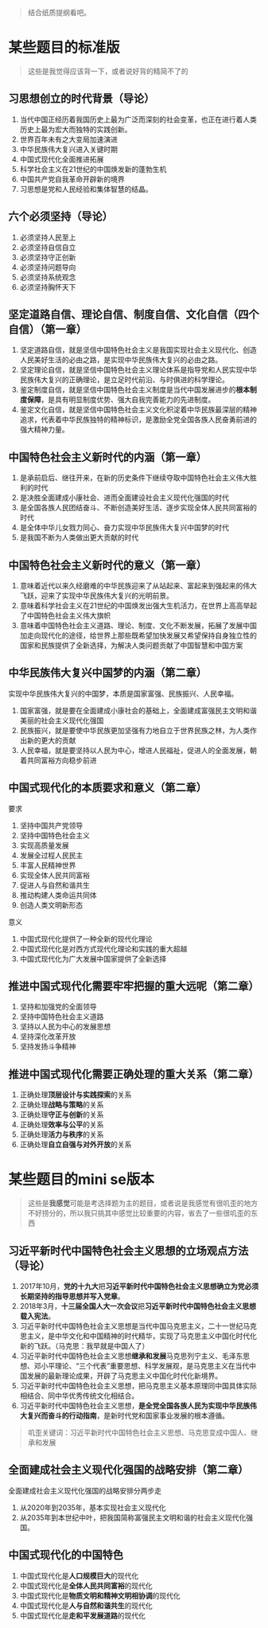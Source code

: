 >结合纸质提纲看吧。

# 某些题目的标准版
>这些是我觉得应该背一下，或者说好背的精简不了的
## 习思想创立的时代背景（导论）
1. 当代中国正经历着我国历史上最为广泛而深刻的社会变革，也正在进行着人类历史上最为宏大而独特的实践创新。
2. 世界百年未有之大变局加速演进
3. 中华民族伟大复兴进入关键时期
4. 中国式现代化全面推进拓展
5. 科学社会主义在21世纪的中国焕发新的蓬勃生机
6. 中国共产党自我革命开辟新的境界
7. 习思想是党和人民经验和集体智慧的结晶。

## 六个必须坚持（导论）
1. 必须坚持人民至上
2. 必须坚持自信自立
3. 必须坚持守正创新
4. 必须坚持问题导向
5. 必须坚持系统观念
6. 必须坚持胸怀天下

## 坚定道路自信、理论自信、制度自信、文化自信（四个自信）（第一章）
1. 坚定道路自信，就是坚信中国特色社会主义是我国实现社会主义现代化、创造人民美好生活的必由之路，是实现中华民族伟大复兴的必由之路。
2. 坚定理论自信，就是坚信中国特色社会主义理论体系是指导党和人民实现中华民族伟大复兴的正确理论，是立足时代前沿、与时俱进的科学理论。
3. 鉴定制度自信，就是坚信中国特色社会主义制度是当代中国发展进步的**根本制度保障**，是具有明显制度优势、强大自我完善能力的先进制度。
4. 鉴定文化自信，就是坚信中国特色社会主义文化积淀着中华民族最深层的精神追求，代表着中华民族独特的精神标识，是激励全党全国各族人民奋勇前进的强大精神力量。

## 中国特色社会主义新时代的内涵（第一章）
1. 是承前启后、继往开来，在新的历史条件下继续夺取中国特色社会主义伟大胜利的时代
2. 是决胜全面建成小康社会、进而全面建设社会主义现代化强国的时代
3. 是全国各族人民团结奋斗、不断创造美好生活、逐步实现全体人民共同富裕的时代
4. 是全体中华儿女戮力同心、奋力实现中华民族伟大复兴中国梦的时代
5. 是我国不断为人类做出更大贡献的时代

## 中国特色社会主义新时代的意义（第一章）
1. 意味着近代以来久经磨难的中华民族迎来了从站起来、富起来到强起来的伟大飞跃，迎来了实现中华民族伟大复兴的光明前景。
2. 意味着科学社会主义在21世纪的中国焕发出强大生机活力，在世界上高高举起了中国特色社会主义伟大旗帜
3. 意味着中国特色社会主义道路、理论、制度、文化不断发展，拓展了发展中国加走向现代化的途径，给世界上那些既希望加快发展又希望保持自身独立性的国家和民族提供了全新选择，为解决人类问题贡献了中国智慧和中国方案

## 中华民族伟大复兴中国梦的内涵（第二章）
实现中华民族伟大复兴的中国梦，本质是国家富强、民族振兴、人民幸福。
1. 国家富强，就是要在全面建成小康社会的基础上，全面建成富强民主文明和谐美丽的社会主义现代化强国
2. 民族振兴，就是要使中华民族更加坚强有力地自立于世界民族之林，为人类作出新的更大的贡献
3. 人民幸福，就是要坚持以人民为中心，增进人民福祉，促进人的全面发展，朝着共同富裕方向稳步前进

## 中国式现代化的本质要求和意义（第二章）
要求
1. 坚持中国共产党领导
2. 坚持中国特色社会主义
3. 实现高质量发展
4. 发展全过程人民民主
5. 丰富人民精神世界
6. 实现全体人民共同富裕
7. 促进人与自然和谐共生
8. 推动构建人类命运共同体
9. 创造人类文明新形态

意义
1. 中国式现代化提供了一种全新的现代化理论
2. 中国式现代化是对西方式现代化理论和实践的重大超越
3. 中国式现代化为广大发展中国家提供了全新选择

## 推进中国式现代化需要牢牢把握的重大远呢（第二章）
1. 坚持和加强党的全面领导
2. 坚持中国特色社会主义道路
3. 坚持以人民为中心的发展思想
4. 坚持深化改革开放
5. 坚持发扬斗争精神

## 推进中国式现代化需要正确处理的重大关系（第二章）
1. 正确处理**顶层设计与实践探索**的关系
2. 正确处理**战略与策略**的关系
3. 正确处理**守正与创新**的关系
4. 正确处理**效率与公平**的关系
5. 正确处理**活力与秩序**的关系
6. 正确处理**自立自强与对外开放**的关系

# 某些题目的mini se版本
>这些是**我感觉**可能是考选择题为主的题目，或者说是我感觉有很叽歪的地方不好捞分的，所以我只挑其中感觉比较重要的内容，省去了一些很叽歪的东西

## 习近平新时代中国特色社会主义思想的立场观点方法（导论）
1. 2017年10月，**党的十九大**把**习近平新时代中国特色社会主义思想确立为党必须长期坚持的指导思想并写入党章**。
2. 2018年3月，**十三届全国人大一次会议**把**习近平新时代中国特色社会主义思想载入宪法**。
3. 习近平新时代中国特色社会主义思想是当代中国马克思主义，二十一世纪马克思主义，是中华文化和中国精神的时代精华，实现了马克思主义中国化时代化新的飞跃。（马克思：我早就是中国人了）
4. 习近平新时代中国特色社会主义思想**继承和发展**马克思列宁主义、毛泽东思想、邓小平理论、“三个代表”重要思想、科学发展观，是马克思主义在当代中国发展的最新理论成果，开辟了马克思主义中国化时代化新境界。
5. 习近平新时代中国特色社会主义思想，把马克思主义基本原理同中国具体实际相结合、同中华优秀传统文化相结合。
6. 习近平新时代中国特色社会主义思想，**是全党全国各族人民为实现中华民族伟大复兴而奋斗的行动指南**，是新时代党和国家事业发展的根本遵循。
>叽歪关键词：习近平新时代中国特色社会主义思想、马克思变成中国人、继承和发展

## 全面建成社会主义现代化强国的战略安排（第二章）
全面建成社会主义现代化强国的战略安排分两步走
1. 从2020年到2035年，基本实现社会主义现代化
2. 从2035年到本世纪中叶，把我国简称富强民主文明和谐的社会主义现代化强国。

## 中国式现代化的中国特色
1. 中国式现代化是**人口规模巨大**的现代化
2. 中国式现代化是**全体人民共同富裕**的现代化
3. 中国式现代化是**物质文明和精神文明相协调**的现代化
4. 中国式现代化是**人与自然和谐共生**的现代化
5. 中国式现代化是**走和平发展道路**的现代化
